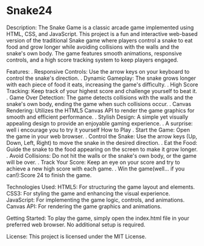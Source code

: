 # Snake24
Description:
The Snake Game is a classic arcade game implemented using HTML, CSS, and JavaScript. This project is a fun and interactive web-based version of the traditional Snake game where players control a snake to eat food and grow longer while avoiding collisions with the walls and the snake's own body. The game features smooth animations, responsive controls, and a high score tracking system to keep players engaged.

Features:
   . Responsive Controls: Use the arrow keys on your keyboard to control the snake's direction.
   . Dynamic Gameplay: The snake grows longer with each piece of food it eats, increasing the game's difficulty.
   . High Score Tracking: Keep track of your highest score and challenge yourself to beat it.
   . Game Over Detection: The game detects collisions with the walls and the snake's own body, ending the game when such         collisions occur.
   . Canvas Rendering: Utilizes the HTML5 Canvas API to render the game graphics for smooth and efficient performance.
   . Stylish Design: A simple yet visually appealing design to provide an enjoyable gaming experience.
   . A surprise: well i encourage you to try it yourself 
How to Play
. Start the Game: Open the game in your web browser.
. Control the Snake: Use the arrow keys (Up, Down, Left, Right) to move the snake in the desired direction.
. Eat the Food: Guide the snake to the food appearing on the screen to make it grow longer.
. Avoid Collisions: Do not hit the walls or the snake's own body, or the game will be over.
. Track Your Score: Keep an eye on your score and try to achieve a new high score with each game.
. Win the game(well... if you can!):Score 24 to finish the game.

Technologies Used:
  HTML5: For structuring the game layout and elements.
  CSS3: For styling the game and enhancing the visual experience.
  JavaScript: For implementing the game logic, controls, and animations.
  Canvas API: For rendering the game graphics and animations.

Getting Started:
  To play the game, simply open the index.html file in your preferred web browser. No additional setup is required.

License:
  This project is licensed under the MIT License.
